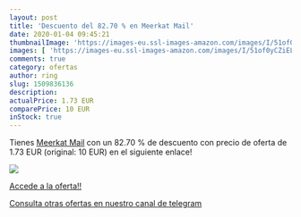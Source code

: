```yaml
---
layout: post
title: 'Descuento del 82.70 % en Meerkat Mail'
date: 2020-01-04 09:45:21
thumbnailImage: 'https://images-eu.ssl-images-amazon.com/images/I/51of0yCZiEL._SL200_.jpg'
images: [ 'https://images-eu.ssl-images-amazon.com/images/I/51of0yCZiEL._SL200_.jpg' ]
comments: true
category: ofertas
author: ring
slug: 1509836136
description:
actualPrice: 1.73 EUR
comparePrice: 10 EUR
inStock: true
---
```


Tienes [Meerkat Mail](https://www.amazon.com/dp/1509836136/?tag=redken08-20) con un 82.70 % de descuento con precio de oferta de 1.73 EUR (original: 10 EUR) en el siguiente enlace!

[![](https://images-eu.ssl-images-amazon.com/images/I/51of0yCZiEL._SL200_.jpg)](https://www.amazon.com/dp/1509836136/?tag=redken08-20)

[Accede a la oferta!!](https://www.amazon.com/dp/1509836136/?tag=redken08-20)

[Consulta otras ofertas en nuestro canal de telegram](https://t.me/s/ofertas25)
